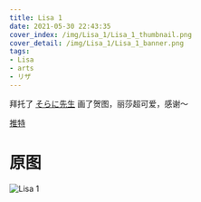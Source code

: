 ```yaml
---
title: Lisa 1
date: 2021-05-30 22:43:35
cover_index: /img/Lisa_1/Lisa_1_thumbnail.png
cover_detail: /img/Lisa_1/Lisa_1_banner.png
tags:
- Lisa
- arts
- リザ
---
```


拜托了 [そらに先生](https://twitter.com/srn_111) 画了贺图，丽莎超可爱，感谢～

[推特](https://twitter.com/ddvd233/status/1398937755292340225)

# 原图

![Lisa 1](/img/Lisa_1/Lisa_1.png)